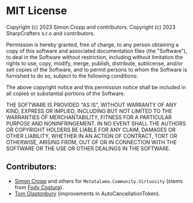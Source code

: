 # MIT License

Copyright (c) 2023 Simon Cropp and contributors.
Copyright (c) 2023 SharpCrafters s.r.o and contributors.

Permission is hereby granted, free of charge, to any person obtaining a copy of this software and associated
documentation files (the "Software"), to deal in the Software without restriction, including without limitation the
rights to use, copy, modify, merge, publish, distribute, sublicense, and/or sell copies of the Software, and to permit
persons to whom the Software is furnished to do so, subject to the following conditions:

The above copyright notice and this permission notice shall be included in all copies or substantial portions of the
Software.

THE SOFTWARE IS PROVIDED "AS IS", WITHOUT WARRANTY OF ANY KIND, EXPRESS OR IMPLIED, INCLUDING BUT NOT LIMITED TO THE
WARRANTIES OF MERCHANTABILITY, FITNESS FOR A PARTICULAR PURPOSE AND NONINFRINGEMENT. IN NO EVENT SHALL THE AUTHORS OR
COPYRIGHT HOLDERS BE LIABLE FOR ANY CLAIM, DAMAGES OR OTHER LIABILITY, WHETHER IN AN ACTION OF CONTRACT, TORT OR
OTHERWISE, ARISING FROM, OUT OF OR IN CONNECTION WITH THE SOFTWARE OR THE USE OR OTHER DEALINGS IN THE SOFTWARE.


## Contributors:

* [Simon Cropp](https://github.com/SimonCropp) and others for `Metatalama.Community.Virtuosity` (stems from [Fody Costura](https://github.com/Fody/Costura/blob/develop/LICENSE)).
* [Tom Glastonbury](https://github.com/tg73) (improvements in AutoCancellationToken).